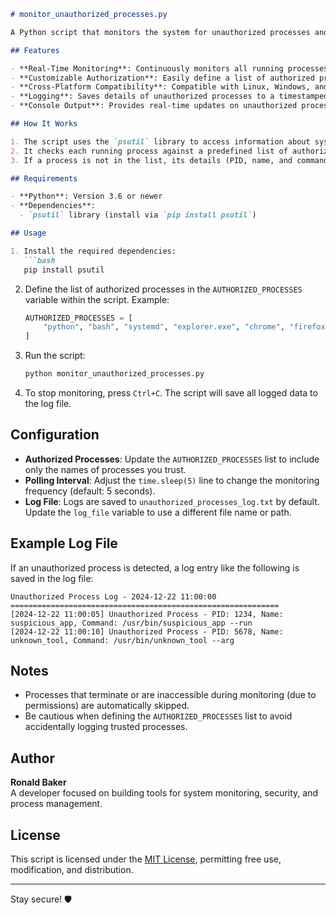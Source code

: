 ```markdown
# monitor_unauthorized_processes.py

A Python script that monitors the system for unauthorized processes and logs their details to a file. This tool is essential for system administrators and security personnel to detect and track processes that are not part of the predefined authorized list.

## Features

- **Real-Time Monitoring**: Continuously monitors all running processes.
- **Customizable Authorization**: Easily define a list of authorized process names.
- **Cross-Platform Compatibility**: Compatible with Linux, Windows, and macOS.
- **Logging**: Saves details of unauthorized processes to a timestamped log file.
- **Console Output**: Provides real-time updates on unauthorized processes.

## How It Works

1. The script uses the `psutil` library to access information about system processes.
2. It checks each running process against a predefined list of authorized processes.
3. If a process is not in the list, its details (PID, name, and command line) are logged to a file and printed to the console.

## Requirements

- **Python**: Version 3.6 or newer
- **Dependencies**:
  - `psutil` library (install via `pip install psutil`)

## Usage

1. Install the required dependencies:
   ```bash
   pip install psutil
   ```

2. Define the list of authorized processes in the `AUTHORIZED_PROCESSES` variable within the script. Example:
   ```python
   AUTHORIZED_PROCESSES = [
       "python", "bash", "systemd", "explorer.exe", "chrome", "firefox"
   ]
   ```

3. Run the script:
   ```bash
   python monitor_unauthorized_processes.py
   ```

4. To stop monitoring, press `Ctrl+C`. The script will save all logged data to the log file.

## Configuration

- **Authorized Processes**: Update the `AUTHORIZED_PROCESSES` list to include only the names of processes you trust.
- **Polling Interval**: Adjust the `time.sleep(5)` line to change the monitoring frequency (default: 5 seconds).
- **Log File**: Logs are saved to `unauthorized_processes_log.txt` by default. Update the `log_file` variable to use a different file name or path.

## Example Log File

If an unauthorized process is detected, a log entry like the following is saved in the log file:

```
Unauthorized Process Log - 2024-12-22 11:00:00
============================================================
[2024-12-22 11:00:05] Unauthorized Process - PID: 1234, Name: suspicious_app, Command: /usr/bin/suspicious_app --run
[2024-12-22 11:00:10] Unauthorized Process - PID: 5678, Name: unknown_tool, Command: /usr/bin/unknown_tool --arg
```

## Notes

- Processes that terminate or are inaccessible during monitoring (due to permissions) are automatically skipped.
- Be cautious when defining the `AUTHORIZED_PROCESSES` list to avoid accidentally logging trusted processes.

## Author

**Ronald Baker**  
A developer focused on building tools for system monitoring, security, and process management.

## License

This script is licensed under the [MIT License](LICENSE), permitting free use, modification, and distribution.

---

Stay secure! 🛡️
```